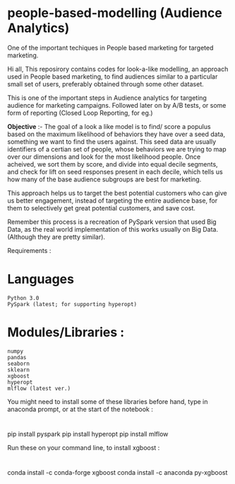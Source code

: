 # people-based-modelling (Audience Analytics)
One of the important techiques in People based marketing for targeted marketing.

Hi all, This reposirory contains codes for look-a-like modelling, an approach used in People based marketing, to find audiences similar to a particular small set of users, preferably obtained through some other dataset.

This is one of the important steps in Audience analytics for targeting audience for marketing campaigns. Followed later on by A/B tests, or some form of reporting (Closed Loop Reporting, for eg.)

**Objective** :- 
The goal of a look a like model is to find/ score a populus based on the maximum likelihood of behaviors they have over a seed data, something we want to find the users against. This seed data are usually identifiers of a certian set of people, whose behaviors we are trying to map over our dimensions and look for the most likelihood people. Once acheived, we sort them by score, and divide into equal decile segments, and check for lift on seed responses present in each decile, which tells us how many of the base audience subgroups are best for marketing.

This approach helps us to target the best potential customers who can give us better engagement, instead of targeting the entire audience base, for them to selectively get great potential customers, and save cost.

Remember this process is a recreation of PySpark version that used Big Data, as the real world implementation of this works usually on Big Data.
(Although they are pretty similar).


Requirements :
  # Languages
    Python 3.0
    PySpark (latest; for supporting hyperopt)

  # Modules/Libraries :
    numpy
    pandas
    seaborn
    sklearn
    xgboost
    hyperopt
    mlflow (latest ver.)

You might need to install some of these libraries before hand, type in anaconda prompt, or at the start of the notebook :
#
  pip install pyspark
  pip install hyperopt
  pip install mlflow

Run these on your command line, to install xgboost :
#
  conda install -c conda-forge xgboost
  conda install -c anaconda py-xgboost
